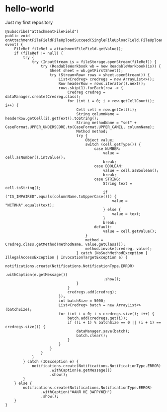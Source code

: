 # hello-world
Just my first repository

    @Subscribe("attachmentFileField")
    public void onAttachmentFileFieldFileUploadSucceed(SingleFileUploadField.FileUploadSucceedEvent event) {
        FileRef fileRef = attachmentFileField.getValue();
        if (fileRef != null) {
            try {
                try (InputStream is = fileStorage.openStream(fileRef)) {
                    try (ReadableWorkbook wb = new ReadableWorkbook(is)) {
                        Sheet sheet = wb.getFirstSheet();
                        try (Stream<Row> rows = sheet.openStream()) {
                            List<Credreg> credregs = new ArrayList<>();
                            Row headerRow = rows.iterator().next();
                            rows.skip(1).forEach(row -> {
                                Credreg credreg = dataManager.create(Credreg.class);
                                for (int i = 0; i < row.getCellCount(); i++) {
                                    Cell cell = row.getCell(i);
                                    String columnName = headerRow.getCell(i).getText().toString();
                                    String methodName = "set" + CaseFormat.UPPER_UNDERSCORE.to(CaseFormat.UPPER_CAMEL, columnName);
                                    Method method;
                                    try {
                                        Object value;
                                        switch (cell.getType()) {
                                            case NUMBER:
                                                value = cell.asNumber().intValue();
                                                break;
                                            case BOOLEAN:
                                                value = cell.asBoolean();
                                                break;
                                            case STRING:
                                                String text = cell.toString();
                                                if ("IS_IMPAIRED".equals(columnName.toUpperCase())) {
                                                    value = "ИСТИНА".equals(text);
                                                } else {
                                                    value = text;
                                                }
                                                break;
                                            default:
                                                value = cell.getValue();
                                        }
                                        method = Credreg.class.getMethod(methodName, value.getClass());
                                        method.invoke(credreg, value);
                                    } catch (NoSuchMethodException | IllegalAccessException | InvocationTargetException e) {
                                        notifications.create(Notifications.NotificationType.ERROR)
                                                .withCaption(e.getMessage())
                                                .show();
                                    }
                                }
                                credregs.add(credreg);
                            });
                            int batchSize = 5000;
                            List<Credreg> batch = new ArrayList<>(batchSize);
                            for (int i = 0; i < credregs.size(); i++) {
                                batch.add(credregs.get(i));
                                if ((i + 1) % batchSize == 0 || (i + 1) == credregs.size()) {
                                    dataManager.save(batch);
                                    batch.clear();
                                }
                            }
                        }
                    }
                }
            } catch (IOException e) {
                notifications.create(Notifications.NotificationType.ERROR)
                        .withCaption(e.getMessage())
                        .show();
            }
        } else {
            notifications.create(Notifications.NotificationType.ERROR)
                    .withCaption("ФАЙЛ НЕ ЗАГРУЖЕН")
                    .show();
        }
    }
